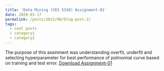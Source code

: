 ```yaml
---
title: 'Data Mining (CES 5338) Assignment-01'
date: 2020-03-17
permalink: /posts/2013/08/blog-post-2/
tags:
  - cool posts
  - category1
  - category2
---
```


The purpose of this assinment was understanding overfit, underfit and selecting hyperparameter for best performance of polinomial curve based on training and test error.
[Download Assignment-01](http://mintu07ruet.github.io/files/paper3.pdf)
